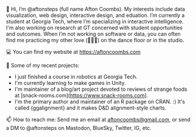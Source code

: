 
👋 Hi, I’m @aftonsteps (full name Afton Coombs). My interests include data visualization, web design, interactive design, and eduation. I’m currently a student at Georgia Tech, where I’m specializing in interactive intelligence. I'm also working on research at GT concerned with student opportunities and outcomes. When I’m not working on software or data, you can often find me practicing my other love (👞👞🎵) on the dance floor or in the studio.

💻 You can find my website at https://aftoncoombs.com

🌱 Some of my recent projects:

- I just finished a course in robotics at Georgia Tech.
- I'm currently learning to make games in Unity.
- I'm maintainer of a blog/art project devoted to reviews of strange foods at [snack-rooms.com](https://www.snack-rooms.com].
- I'm the primary author and maintainer of an R package on CRAN. :) It's called {ggalignment} and it makes D&D alignment-style charts.

📫 How to reach me: Send me an email at aftoncoombs@gmail.com, or send a DM to @aftonsteps on Mastodon, BlueSky, Twitter, IG, etc.

<!---
aftonsteps/aftonsteps is a ✨ special ✨ repository because its `README.md` (this file) appears on your GitHub profile.
You can click the Preview link to take a look at your changes.
--->
